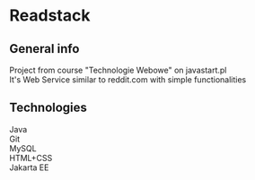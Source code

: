 # Readstack

## General info
Project from course "Technologie Webowe" on javastart.pl</br>
It's Web Service similar to reddit.com with simple functionalities</br>

## Technologies
Java</br>
Git</br>
MySQL</br>
HTML+CSS</br>
Jakarta EE</br>
